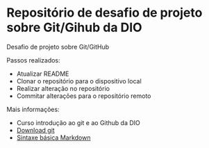 # Repositório de desafio de projeto sobre Git/Gihub da DIO
Desafio de projeto sobre Git/GitHub

Passos realizados:
- Atualizar README
- Clonar o repositório para o dispositivo local
- Realizar alteração no repositório
- Commitar alterações para o repositório remoto

Mais informações:
  - Curso introdução ao git e ao Github da DIO
  - [Download git](https://git-scm.com/)
  - [Sintaxe básica Markdown](https://www.markdownguide.org/)
